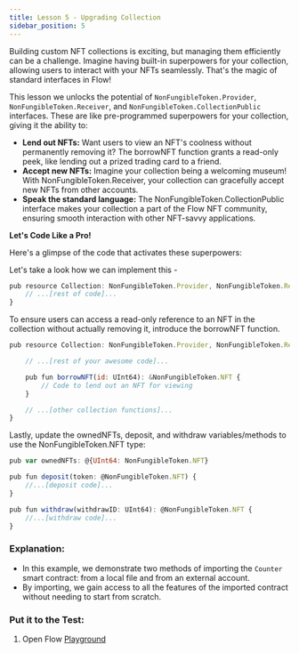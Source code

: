 ```yaml
---
title: Lesson 5 - Upgrading Collection
sidebar_position: 5
---
```


Building custom NFT collections is exciting, but managing them efficiently can be a challenge. Imagine having built-in superpowers for your collection, allowing users to interact with your NFTs seamlessly. That's the magic of standard interfaces in Flow!

This lesson we unlocks the potential of `NonFungibleToken.Provider`, `NonFungibleToken.Receiver`, and `NonFungibleToken.CollectionPublic`
interfaces. These are like pre-programmed superpowers for your collection, giving it the ability to:

- **Lend out NFTs:** Want users to view an NFT's coolness without permanently removing it? The borrowNFT function grants a read-only peek, like lending out a prized trading card to a friend.
- **Accept new NFTs:** Imagine your collection being a welcoming museum! With NonFungibleToken.Receiver, your collection can gracefully accept new NFTs from other accounts.
- **Speak the standard language:** The NonFungibleToken.CollectionPublic interface makes your collection a part of the Flow NFT community, ensuring smooth interaction with other NFT-savvy applications.

**Let's Code Like a Pro!**

Here's a glimpse of the code that activates these superpowers:

Let's take a look how we can implement this -

```jsx
pub resource Collection: NonFungibleToken.Provider, NonFungibleToken.Receiver, NonFungibleToken.CollectionPublic {
    // ...[rest of code]...
}
```

To ensure users can access a read-only reference to an NFT in the collection without actually removing it, introduce the borrowNFT function.

```jsx
pub resource Collection: NonFungibleToken.Provider, NonFungibleToken.Receiver, NonFungibleToken.CollectionPublic {

    // ...[rest of your awesome code]...

    pub fun borrowNFT(id: UInt64): &NonFungibleToken.NFT {
        // Code to lend out an NFT for viewing
    }

    // ...[other collection functions]...
}

```

Lastly, update the ownedNFTs, deposit, and withdraw variables/methods to use the NonFungibleToken.NFT type:

```jsx
pub var ownedNFTs: @{UInt64: NonFungibleToken.NFT}

pub fun deposit(token: @NonFungibleToken.NFT) {
    //...[deposit code]...
}

pub fun withdraw(withdrawID: UInt64): @NonFungibleToken.NFT {
    //...[withdraw code]...
}

```

### **Explanation:**

- In this example, we demonstrate two methods of importing the `Counter` smart contract: from a local file and from an external account.
- By importing, we gain access to all the features of the imported contract without needing to start from scratch.

### **Put it to the Test:**

1. Open Flow [Playground](https://play.flow.com/)
